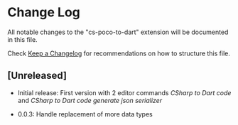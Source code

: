 # Change Log

All notable changes to the "cs-poco-to-dart" extension will be documented in this file.

Check [Keep a Changelog](http://keepachangelog.com/) for recommendations on how to structure this file.

## [Unreleased]

- Initial release: First version with 2 editor commands *CSharp to Dart code* and *CSharp to Dart code generate json serializer*

- 0.0.3: Handle replacement of more data types